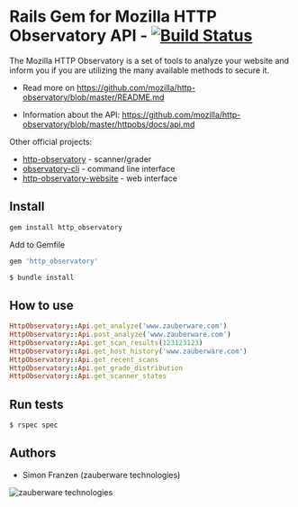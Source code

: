 # Rails Gem for Mozilla HTTP Observatory API - [![Build Status](https://travis-ci.org/zauberware/http-observatory.svg?branch=master)](https://travis-ci.org/zauberware/http-observatory)

The Mozilla HTTP Observatory is a set of tools to analyze your website and inform you if you are utilizing the many available methods to secure it.

* Read more on https://github.com/mozilla/http-observatory/blob/master/README.md

* Information about the API: https://github.com/mozilla/http-observatory/blob/master/httpobs/docs/api.md

Other official projects:

* [http-observatory](https://github.com/mozilla/http-observatory) - scanner/grader
* [observatory-cli](https://github.com/mozilla/observatory-cli) - command line interface
* [http-observatory-website](https://github.com/mozilla/http-observatory-website) - web interface

## Install
```ruby
gem install http_observatory
```
Add to Gemfile

```ruby
gem 'http_observatory'

```
```bash
$ bundle install
```

## How to use
```ruby
HttpObservatory::Api.get_analyze('www.zauberware.com')
HttpObservatory::Api.post_analyze('www.zauberware.com')
HttpObservatory::Api.get_scan_results(123123123)
HttpObservatory::Api.get_host_history('www.zauberware.com')
HttpObservatory::Api.get_recent_scans
HttpObservatory::Api.get_grade_distribution
HttpObservatory::Api.get_scanner_states
```

## Run tests
```bash
$ rspec spec
```

## Authors

* Simon Franzen (zauberware technologies)

![zauberware technologies](https://avatars3.githubusercontent.com/u/1753330?s=200&v=4)


